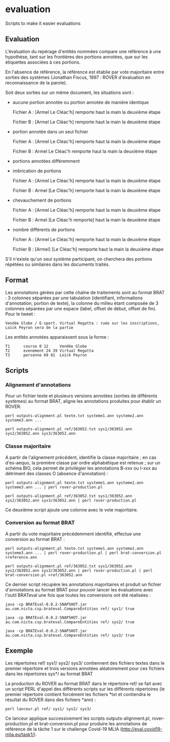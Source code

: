 # evaluation
Scripts to make it easier evaluations

## Evaluation ##

L'évaluation du repérage d'entités nommées compare une référence à une hypothèse, tant sur les frontières des portions annotées, que sur les étiquettes associées à ces portions.

En l'absence de référence, la référence est établie par vote majoritaire entre sorties des systèmes (Jonathan Fiscus, 1997 : ROVER d'évaluation en reconnaissance de la parole).


Soit deux sorties sur un même document, les situations sont :

* aucune portion annotée ou portion annotée de manière identique

	Fichier A : [Armel Le Cléac'h] remporte haut la main la deuxième étape
	
	Fichier B : [Armel Le Cléac'h] remporte haut la main la deuxième étape

* portion annotée dans un seul fichier

	Fichier A : [Armel Le Cléac'h] remporte haut la main la deuxième étape
	
	Fichier B : Armel Le Cléac'h remporte haut la main la deuxième étape

* portions annotées différemment

 * imbrication de portions

	Fichier A : [Armel Le Cléac'h] remporte haut la main la deuxième étape
	
	Fichier B : Armel [Le Cléac'h] remporte haut la main la deuxième étape

 * chevauchement de portions

	Fichier A : [Armel Le Cléac'h] remporte haut la main la deuxième étape
	
	Fichier B : Armel [Le Cléac'h remporte] haut la main la deuxième étape

 * nombre différents de portions

	Fichier A : [Armel Le Cléac'h] remporte haut la main la deuxième étape
	
	Fichier B : [Armel] [Le Cléac'h] remporte haut la main la deuxième étape

S'il n'existe qu'un seul système participant, on cherchera des portions répétées ou similaires dans les documents traités.


## Format

Les annotations gérées par cette chaîne de traitements sont au format BRAT : 3 colonnes séparées par une tabulation (identifiant, informations d'annotation, portion de texte), la colonne du milieu étant composée de 3 colonnes séparées par une espace (label, offset de début, offset de fin). Pour le tweet :

	Vendée Globe / E-sport. Virtual Regatta : ruée sur les inscriptions, Loïck Peyron sera de la partie

Les entités annotées apparaissent sous la forme :

	T1      course 0 12     Vendée Globe
	T2      evenement 24 39 Virtual Regatta
	T3      personne 69 81  Loïck Peyron


## Scripts

### Alignement d'annotations

Pour un fichier texte et plusieurs versions annotées (sorties de différents systèmes) au format BRAT, aligne les annotations produites pour établir un ROVER.

	perl outputs-alignment.pl texte.txt systeme1.ann systeme2.ann systeme3.ann ...

	perl outputs-alignment.pl ref/363052.txt sys1/363052.ann sys2/363052.ann sys3/363052.ann


### Classe majoritaire

A partir de l'alignement précédent, identifie la classe majoritaire ; en cas d'ex-aequo, la première classe par ordre alphabétique est retenue ; sur un schéma BIO, cela permet de privilégier les annotations B-xxx ou I-xxx au détriment des classes O (absence d'annotation) :

	perl outputs-alignment.pl texte.txt systeme1.ann systeme2.ann systeme3.ann ... | perl rover-production.pl

	perl outputs-alignment.pl ref/363052.txt sys1/363052.ann sys2/363052.ann sys3/363052.ann | perl rover-production.pl

Ce deuxième script ajoute une colonne avec le vote majoritaire.


### Conversion au format BRAT

A partir du vote majoritaire précédemment identifié, effectue une conversion au format BRAT :

	perl outputs-alignment.pl texte.txt systeme1.ann systeme2.ann systeme3.ann ... | perl rover-production.pl | perl brat-conversion.pl >reference.ann

	perl outputs-alignment.pl ref/363052.txt sys1/363052.ann sys2/363052.ann sys3/363052.ann | perl rover-production.pl | perl brat-conversion.pl >ref/363052.ann

Ce dernier script récupère les annotations majoritaires et produit un fichier d'annotations au format BRAT pour pouvoir lancer les évaluations avec l'outil BRATeval une fois que toutes les conversions ont été réalisées :

	java -cp BRATEval-0.0.2-SNAPSHOT.jar au.com.nicta.csp.brateval.CompareEntities ref/ sys1/ true

	java -cp BRATEval-0.0.2-SNAPSHOT.jar au.com.nicta.csp.brateval.CompareEntities ref/ sys2/ true

	java -cp BRATEval-0.0.2-SNAPSHOT.jar au.com.nicta.csp.brateval.CompareEntities ref/ sys3/ true


## Exemple

Les répertoires ref/ sys1/ sys2/ sys3/ contiennent des fichiers textes dans le premier répertoire et trois versions annotées aléatoirement pour ces fichiers dans les répertoires sys*/ au format BRAT

La production du ROVER au format BRAT dans le répertoire ref/ se fait avec un script PERL d'appel des différents scripts sur les différents répertoires (le premier répertoire contient forcément les fichiers *txt et contiendra le résultat du ROVER dans des fichiers *ann) :

	perl lanceur.pl ref/ sys1/ sys2/ sys3/

Ce lanceur applique successivement les scripts outputs-alignment.pl, rover-production.pl et brat-conversion.pl pour produire les annotations de référence de la tâche 1 sur le challenge Covid-19 MLIA (http://eval.covid19-mlia.eu/task1/).
